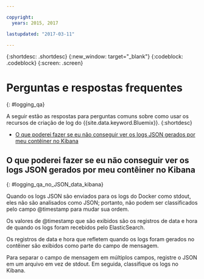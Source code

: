 ```yaml
---

copyright:
  years: 2015, 2017

lastupdated: "2017-03-11"

---
```



{:shortdesc: .shortdesc}
{:new_window: target="_blank"}
{:codeblock: .codeblock}
{:screen: .screen}


# Perguntas e respostas frequentes
{: #logging_qa}

A seguir estão as respostas para perguntas comuns sobre como usar os recursos de criação de log
do {{site.data.keyword.Bluemix}}. {:shortdesc}

* [O que poderei fazer se eu não conseguir ver os logs JSON gerados por meu contêiner no Kibana](logging_qa.html#logging_qa_no_JSON_data_kibana)


## O que poderei fazer se eu não conseguir ver os logs JSON gerados por meu contêiner no Kibana
{: #logging_qa_no_JSON_data_kibana}

Quando os logs JSON são enviados para os logs do Docker como stdout, eles não são analisados como JSON; portanto, não podem ser classificados pelo campo @timestamp para mudar sua ordem.  

Os valores de @timestamp que são exibidos são os registros de data e hora de quando os logs foram recebidos pelo ElasticSearch.  

Os registros de data e hora que refletem quando
os logs foram gerados no contêiner são exibidos como parte do campo de mensagem.

Para separar o campo de mensagem em múltiplos campos, registre o JSON em um arquivo em vez de stdout. Em seguida, classifique os logs no Kibana.

